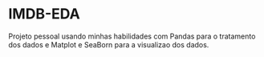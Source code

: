 # IMDB-EDA

Projeto pessoal usando minhas habilidades com Pandas para o tratamento dos dados e Matplot e SeaBorn para a visualizao dos dados.
